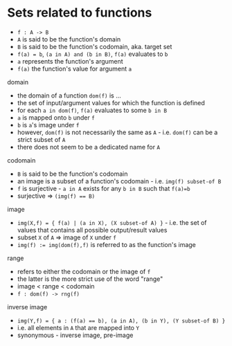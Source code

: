 
<!-- ======================================================================= -->
# Sets related to functions

* `f : A -> B`
* `A` is said to be the function's domain
* `B` is said to be the function's codomain, aka. target set
* `f(a) = b`, `(a in A) and (b in B)`, `f(a)` evaluates to `b`
* `a` represents the function's argument
* `f(a)` the function's value for argument `a`

domain

* the domain of a function `dom(f)` is ...
* the set of input/argument values for which the function is defined
* for each `a in dom(f)`, `f(a)` evaluates to some `b in B`
* `a` is mapped onto `b` under `f`
* `b` is `a`'s image under `f`
* however, `dom(f)` is not necessarily the same as `A` -
  i.e. `dom(f)` can be a strict subset of `A`
* there does not seem to be a dedicated name for `A`

codomain

* `B` is said to be the function's codomain
* an image is a subset of a function's codomain - i.e. `img(f) subset-of B`
* `f` is surjective - `a in A` exists for any `b in B` such that `f(a)=b`
* surjective => `(img(f) == B)`

image

* `img(X,f) = { f(a) | (a in X), (X subset-of A) }` -
  i.e. the set of values that contains all possible output/result values
* subset `X` of `A` => image of `X` under `f`
* `img(f) := img(dom(f),f)` is referred to as the function's image

range

* refers to either the codomain or the image of `f`
* the latter is the more strict use of the word "range"
* image < range < codomain
* `f : dom(f) -> rng(f)`

inverse image

* `img(Y,f) = { a : (f(a) == b), (a in A), (b in Y), (Y subset-of B) }`
* i.e. all elements in `A` that are mapped into `Y`
* synonymous - inverse image, pre-image
